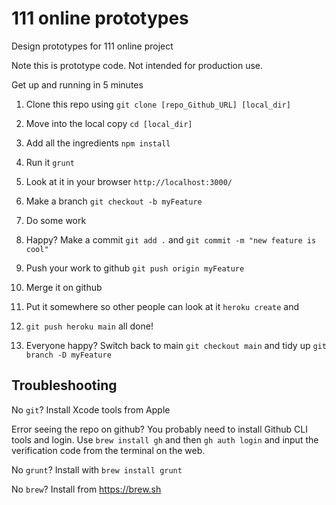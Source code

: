 # 111 online prototypes
Design prototypes for 111 online project

Note this is prototype code. Not intended for production use.

Get up and running in 5 minutes

1. Clone this repo using `git clone [repo_Github_URL] [local_dir]`

2. Move into the local copy `cd [local_dir]`

3. Add all the ingredients `npm install`

4. Run it `grunt`

5. Look at it in your browser `http://localhost:3000/`

6. Make a branch `git checkout -b myFeature`

7. Do some work

8. Happy? Make a commit `git add .` and `git commit -m "new feature is cool"`

9. Push your work to github `git push origin myFeature`

10. Merge it on github

11. Put it somewhere so other people can look at it `heroku create` and

12. `git push heroku main` all done!

13. Everyone happy? Switch back to main `git checkout main` and tidy up `git branch -D myFeature`

## Troubleshooting
No `git`? Install Xcode tools from Apple

Error seeing the repo on github?
You probably need to install Github CLI tools and login.
Use `brew install gh` and then `gh auth login` and input the verification code from the terminal on the web.

No `grunt`? Install with `brew install grunt`

No `brew`? Install from https://brew.sh

